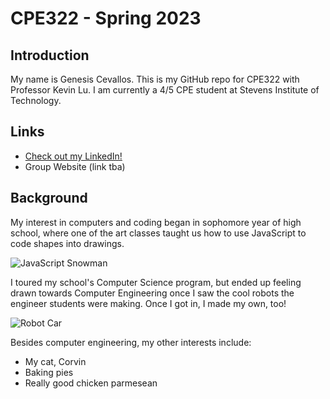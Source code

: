 # CPE322 - Spring 2023
## Introduction
My name is Genesis Cevallos. This is my GitHub repo for CPE322 with Professor Kevin Lu. I am currently a 4/5 CPE student at Stevens Institute of Technology.

## Links

- [Check out my LinkedIn!](https://www.linkedin.com/in/g-cevallos101/)
- Group Website (link tba)

## Background
My interest in computers and coding began in sophomore year of high school, where one of the art classes taught us how to use JavaScript to code shapes into drawings.

![JavaScript Snowman](https://user-images.githubusercontent.com/87401577/215610677-13a73db1-c11c-4e0a-a05a-c5ea352d3600.png)

I toured my school's Computer Science program, but ended up feeling drawn towards Computer Engineering once I saw the cool robots the engineer students were making. Once I got in, I made my own, too!

![Robot Car](https://user-images.githubusercontent.com/87401577/215612581-262d8537-36e0-4bbd-8afc-9340864aede6.png)

Besides computer engineering, my other interests include:
- My cat, Corvin
- Baking pies
- Really good chicken parmesean 


